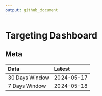 ```yaml
---
output: github_document
---
```


# Targeting Dashboard



## Meta


|Data           |Latest     |
|:--------------|:----------|
|30 Days Window |2024-05-17 |
|7 Days Window  |2024-05-18 |
